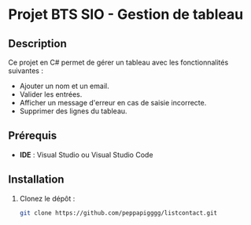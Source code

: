 # Projet BTS SIO - Gestion de tableau

## Description

Ce projet en C# permet de gérer un tableau avec les fonctionnalités suivantes :

- Ajouter un nom et un email.
- Valider les entrées.
- Afficher un message d'erreur en cas de saisie incorrecte.
- Supprimer des lignes du tableau.

## Prérequis

- **IDE** : Visual Studio ou Visual Studio Code

## Installation

1. Clonez le dépôt :
   ```bash
   git clone https://github.com/peppapigggg/listcontact.git
